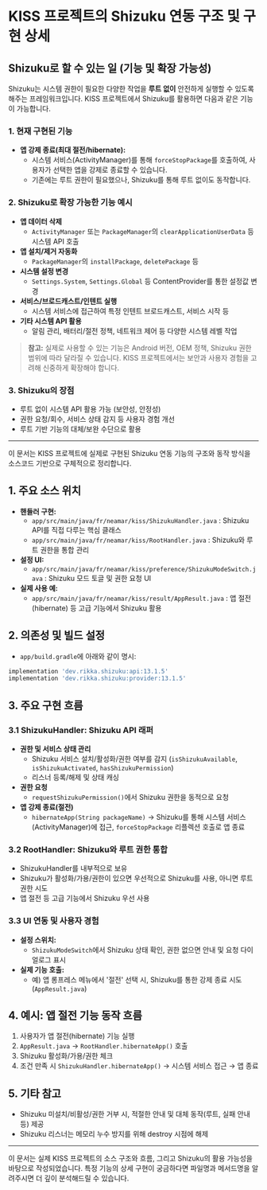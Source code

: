 
# KISS 프로젝트의 Shizuku 연동 구조 및 구현 상세

## Shizuku로 할 수 있는 일 (기능 및 확장 가능성)

Shizuku는 시스템 권한이 필요한 다양한 작업을 **루트 없이** 안전하게 실행할 수 있도록 해주는 프레임워크입니다. KISS 프로젝트에서 Shizuku를 활용하면 다음과 같은 기능이 가능합니다.

### 1. 현재 구현된 기능

- **앱 강제 종료(최대 절전/hibernate):**
  - 시스템 서비스(ActivityManager)를 통해 `forceStopPackage`를 호출하여, 사용자가 선택한 앱을 강제로 종료할 수 있습니다.
  - 기존에는 루트 권한이 필요했으나, Shizuku를 통해 루트 없이도 동작합니다.

### 2. Shizuku로 확장 가능한 기능 예시

- **앱 데이터 삭제**
  - `ActivityManager` 또는 `PackageManager`의 `clearApplicationUserData` 등 시스템 API 호출
- **앱 설치/제거 자동화**
  - `PackageManager`의 `installPackage`, `deletePackage` 등
- **시스템 설정 변경**
  - `Settings.System`, `Settings.Global` 등 ContentProvider를 통한 설정값 변경
- **서비스/브로드캐스트/인텐트 실행**
  - 시스템 서비스에 접근하여 특정 인텐트 브로드캐스트, 서비스 시작 등
- **기타 시스템 API 활용**
  - 알림 관리, 배터리/절전 정책, 네트워크 제어 등 다양한 시스템 레벨 작업

> **참고:** 실제로 사용할 수 있는 기능은 Android 버전, OEM 정책, Shizuku 권한 범위에 따라 달라질 수 있습니다. KISS 프로젝트에서는 보안과 사용자 경험을 고려해 신중하게 확장해야 합니다.

### 3. Shizuku의 장점

- 루트 없이 시스템 API 활용 가능 (보안성, 안정성)
- 권한 요청/회수, 서비스 상태 감지 등 사용자 경험 개선
- 루트 기반 기능의 대체/보완 수단으로 활용

---

이 문서는 KISS 프로젝트에 실제로 구현된 Shizuku 연동 기능의 구조와 동작 방식을 소스코드 기반으로 구체적으로 정리합니다.

## 1. 주요 소스 위치

- **핸들러 구현:**
  - `app/src/main/java/fr/neamar/kiss/ShizukuHandler.java` : Shizuku API를 직접 다루는 핵심 클래스
  - `app/src/main/java/fr/neamar/kiss/RootHandler.java` : Shizuku와 루트 권한을 통합 관리
- **설정 UI:**
  - `app/src/main/java/fr/neamar/kiss/preference/ShizukuModeSwitch.java` : Shizuku 모드 토글 및 권한 요청 UI
- **실제 사용 예:**
  - `app/src/main/java/fr/neamar/kiss/result/AppResult.java` : 앱 절전(hibernate) 등 고급 기능에서 Shizuku 활용

## 2. 의존성 및 빌드 설정

- `app/build.gradle`에 아래와 같이 명시:

 ```gradle
 implementation 'dev.rikka.shizuku:api:13.1.5'
 implementation 'dev.rikka.shizuku:provider:13.1.5'
 ```

## 3. 주요 구현 흐름

### 3.1 ShizukuHandler: Shizuku API 래퍼

- **권한 및 서비스 상태 관리**
  - Shizuku 서비스 설치/활성화/권한 여부를 감지 (`isShizukuAvailable`, `isShizukuActivated`, `hasShizukuPermission`)
  - 리스너 등록/해제 및 상태 캐싱
- **권한 요청**
  - `requestShizukuPermission()`에서 Shizuku 권한을 동적으로 요청
- **앱 강제 종료(절전)**
  - `hibernateApp(String packageName)`
  → Shizuku를 통해 시스템 서비스(ActivityManager)에 접근, `forceStopPackage` 리플렉션 호출로 앱 종료

### 3.2 RootHandler: Shizuku와 루트 권한 통합

- ShizukuHandler를 내부적으로 보유
- Shizuku가 활성화/가용/권한이 있으면 우선적으로 Shizuku를 사용, 아니면 루트 권한 시도
- 앱 절전 등 고급 기능에서 Shizuku 우선 사용

### 3.3 UI 연동 및 사용자 경험

- **설정 스위치:**
  - `ShizukuModeSwitch`에서 Shizuku 상태 확인, 권한 없으면 안내 및 요청 다이얼로그 표시
- **실제 기능 호출:**
  - 예) 앱 롱프레스 메뉴에서 '절전' 선택 시, Shizuku를 통한 강제 종료 시도 (`AppResult.java`)

## 4. 예시: 앱 절전 기능 동작 흐름

1. 사용자가 앱 절전(hibernate) 기능 실행
2. `AppResult.java` → `RootHandler.hibernateApp()` 호출
3. Shizuku 활성화/가용/권한 체크
4. 조건 만족 시 `ShizukuHandler.hibernateApp()` → 시스템 서비스 접근 → 앱 종료

## 5. 기타 참고

- Shizuku 미설치/비활성/권한 거부 시, 적절한 안내 및 대체 동작(루트, 실패 안내 등) 제공
- Shizuku 리스너는 메모리 누수 방지를 위해 destroy 시점에 해제

---
이 문서는 실제 KISS 프로젝트의 소스 구조와 흐름, 그리고 Shizuku의 활용 가능성을 바탕으로 작성되었습니다. 특정 기능의 상세 구현이 궁금하다면 파일명과 메서드명을 알려주시면 더 깊이 분석해드릴 수 있습니다.
